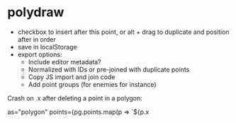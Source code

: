 # polydraw

- checkbox to insert after this point, or alt + drag to duplicate and position after in order
- save in localStorage
- export options:
  - Include editor metadata?
  - Normalized with IDs or pre-joined with duplicate points
  - Copy JS import and join code
  - Add point groups (for enemies for instance)

Crash on .x after deleting a point in a polygon:

as="polygon"
points={pg.points.map(p => `${p.x
